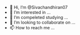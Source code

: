 - 👋 Hi, I’m @Sivachandhiran07
- 👀 I’m interested in ...
- 🌱 I’m compeleted studying ...
- 💞️ I’m looking to collaborate on ...
- 📫 How to reach me ...

<!---
Sivachandhiran07/Sivachandhiran07 is a ✨ special ✨ repository because its `README.md` (this file) appears on your GitHub profile.
You can click the Preview link to take a look at your changes.
--->
